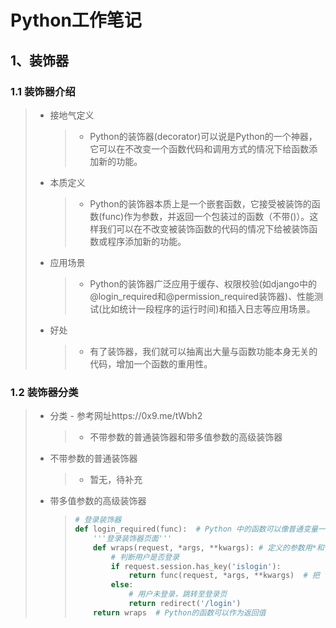 # Python工作笔记

## 1、装饰器

### 1.1	装饰器介绍

> - 接地气定义
>
>   > - Python的装饰器(decorator)可以说是Python的一个神器，它可以在不改变一个函数代码和调用方式的情况下给函数添加新的功能。
>
> - 本质定义
>
>   > - Python的装饰器本质上是一个嵌套函数，它接受被装饰的函数(func)作为参数，并返回一个包装过的函数（不带()）。这样我们可以在不改变被装饰函数的代码的情况下给被装饰函数或程序添加新的功能。
>
> - 应用场景
>
>   > - Python的装饰器广泛应用于缓存、权限校验(如django中的@login_required和@permission_required装饰器)、性能测试(比如统计一段程序的运行时间)和插入日志等应用场景。
>
> - 好处
>
>   > - 有了装饰器，我们就可以抽离出大量与函数功能本身无关的代码，增加一个函数的重用性。

### 1.2	装饰器分类

> - 分类 - 参考网址https://0x9.me/tWbh2
>
>   > - 不带参数的普通装饰器和带多值参数的高级装饰器
>
> - 不带参数的普通装饰器
>
>   > - 暂无，待补充
>
> - 带多值参数的高级装饰器
>
>   > ```python
>   > # 登录装饰器
>   > def login_required(func):  # Python 中的函数可以像普通变量一样当做参数传递给另外一个函数
>   >     '''登录装饰器页面'''
>   >     def wraps(request, *args, **kwargs): # 定义的参数用*和**指定参数是列表还是字典
>   >         # 判断用户是否登录
>   >         if request.session.has_key('islogin'):
>   >             return func(request, *args, **kwargs)  # 把 func 当做参数传递进来时，执行close()就相当于执行了func()
>   >         else:
>   >             # 用户未登录，跳转至登录页
>   >             return redirect('/login')
>   >     return wraps  # Python的函数可以作为返回值
>   > 
>   > ```

